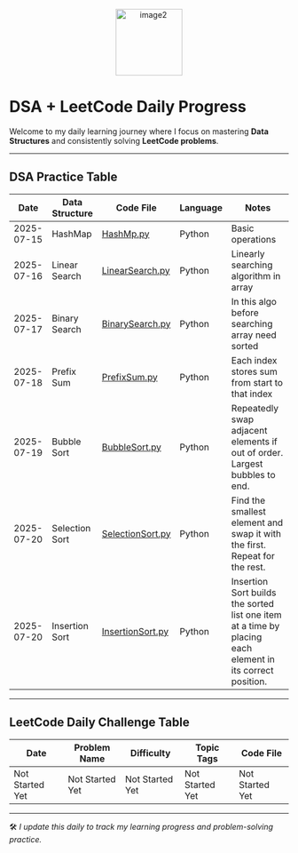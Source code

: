 <p align="center">
  <img height="120" alt="image2" src="https://github.com/user-attachments/assets/bf853135-beb6-4eee-813a-b57b793414ef" />
</p>

# DSA + LeetCode Daily Progress

Welcome to my daily learning journey where I focus on mastering **Data Structures** and consistently solving **LeetCode problems**.

---

## DSA Practice Table 

| Date       | Data Structure   | Code File                     | Language | Notes              |
|------------|------------------|-------------------------------|----------|---------------------|
| 2025-07-15 | HashMap | [HashMp.py](DSA/HashMap.py)         | Python   | Basic operations    |
| 2025-07-16 | Linear Search | [LinearSearch.py](DSA/LinearSearch.py)         | Python   | Linearly searching algorithm in array |
| 2025-07-17 | Binary Search | [BinarySearch.py](DSA/BinarySearch.py)         | Python   | In this algo before searching array need sorted |
| 2025-07-18 | Prefix Sum | [PrefixSum.py](DSA/PrefixSum.py)         | Python   | Each index stores sum from start to that index |
| 2025-07-19 | Bubble Sort | [BubbleSort.py](DSA/BubbleSort.py)         | Python   | Repeatedly swap adjacent elements if out of order. Largest bubbles to end. |
| 2025-07-20 | Selection Sort | [SelectionSort.py](DSA/SelectionSort.py)         | Python   | Find the smallest element and swap it with the first. Repeat for the rest. |
| 2025-07-20 | Insertion Sort | [InsertionSort.py](DSA/InsertionSort.py)         | Python   | Insertion Sort builds the sorted list one item at a time by placing each element in its correct position. |

---

## LeetCode Daily Challenge Table

| Date       | Problem Name            | Difficulty | Topic Tags           | Code File                                                          |
|------------|-------------------------|------------|-----------------------|---------------------------------------------------------------------|
| Not Started Yet | Not Started Yet                | Not Started Yet      | Not Started Yet        | Not Started Yet                      |

---

🛠️ *I update this daily to track my learning progress and problem-solving practice.*
